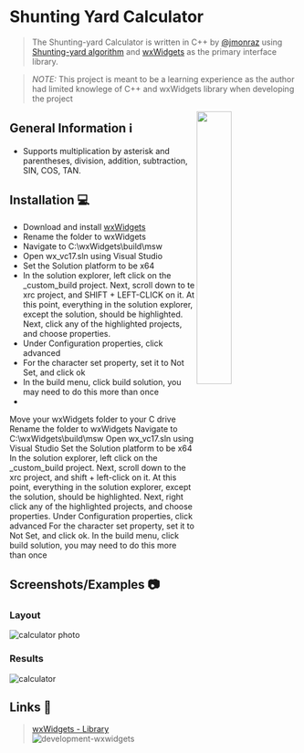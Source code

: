 # Shunting Yard Calculator
> The Shunting-yard Calculator is written in C++ by [@jmonraz](https://github.com/jmonraz) using [Shunting-yard algorithm](https://en.wikipedia.org/wiki/Shunting_yard_algorithm) and [wxWidgets](https://www.wxwidgets.org/) as the primary interface library. 

>*NOTE:* This project is meant to be a learning experience as the author had limited knowlege of C++ and wxWidgets library when developing the project



<img src="https://user-images.githubusercontent.com/36655595/199161106-53c15023-eb94-423f-9e46-41289c02e22b.png" img align="right" width=35%>

## General Information ℹ️

- Supports multiplication by asterisk and parentheses, division, addition, subtraction, SIN, COS, TAN.

## Installation 💻

- Download and install [wxWidgets](https://www.wxwidgets.org/downloads/)
- Rename the folder to wxWidgets
- Navigate to C:\wxWidgets\build\msw
- Open wx_vc17.sln using Visual Studio
- Set the Solution platform to be x64
- In the solution explorer, left click on the _custom_build project. Next, scroll down to te xrc project, and SHIFT + LEFT-CLICK on it. At this point, everything in the solution explorer, except the solution, should be highlighted. Next, click any of the highlighted projects, and choose properties.
- Under Configuration properties, click advanced
- For the character set property, set it to Not Set, and click ok
- In the build menu, click build solution, you may need to do this more than once
- 

Move your wxWidgets folder to your C drive
Rename the folder to wxWidgets
Navigate to C:\wxWidgets\build\msw
Open wx_vc17.sln using Visual Studio
Set the Solution platform to be x64
In the solution explorer, left click on the _custom_build project. Next, scroll down to the xrc project, and shift + left-click on it. At this point, everything in the solution explorer, except the solution, should be highlighted. Next, right click any of the highlighted projects, and choose properties.
Under Configuration properties, click advanced
For the character set property, set it to Not Set, and click ok.
In the build menu, click build solution, you may need to do this more than once

## Screenshots/Examples 📷

### Layout
![calculator photo](https://user-images.githubusercontent.com/103001374/219457793-d48a0476-6632-46e4-8910-32ad480ddbed.png)

### Results
![calculator](https://user-images.githubusercontent.com/103001374/219457857-07710bcd-7da5-45be-a1b3-9bff8e743dca.gif)


## Links 🔗
> [wxWidgets - Library](https://www.wxwidgets.org/) ![development-wxwidgets](https://user-images.githubusercontent.com/95639661/199485724-1726d764-b71b-41eb-ad08-a7f80b6a52a2.png)
